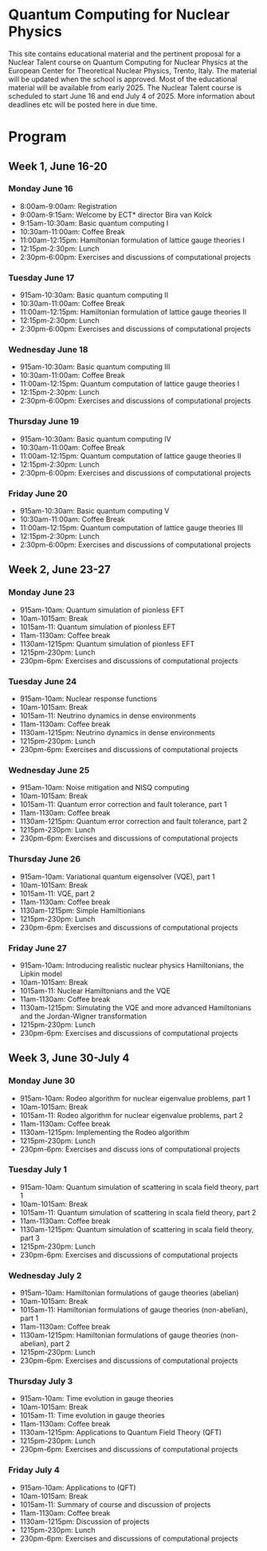 # Quantum Computing for Nuclear Physics

This site contains educational material and the pertinent proposal for a Nuclear Talent course on Quantum Computing for Nuclear Physics at the European Center for Theoretical Nuclear Physics, Trento, Italy.
The material will be updated when the school is approved.
Most of the educational material will be available from early 2025.
The Nuclear Talent course is scheduled to start June 16 and end July 4 of 2025. More information about deadlines etc will be posted here in due time.

# Program



## Week 1, June 16-20

###  Monday June 16

- 8:00am-9:00am: Registration 
- 9:00am-9:15am: Welcome by ECT* director Bira van Kolck
- 9:15am-10:30am: Basic quantum computing I
- 10:30am-11:00am: Coffee Break
- 11:00am-12:15pm: Hamiltonian formulation of lattice gauge theories I
- 12:15pm-2:30pm: Lunch
- 2:30pm-6:00pm: Exercises and discussions of computational projects


###  Tuesday June 17

- 915am-10:30am: Basic quantum computing II
- 10:30am-11:00am: Coffee Break
- 11:00am-12:15pm: Hamiltonian formulation of lattice gauge theories II
- 12:15pm-2:30pm: Lunch
- 2:30pm-6:00pm: Exercises and discussions of computational projects


###  Wednesday June 18

- 915am-10:30am: Basic quantum computing III
- 10:30am-11:00am: Coffee Break
- 11:00am-12:15pm: Quantum computation of lattice gauge theories I
- 12:15pm-2:30pm: Lunch
- 2:30pm-6:00pm: Exercises and discussions of computational projects


###  Thursday June 19

- 915am-10:30am: Basic quantum computing IV
- 10:30am-11:00am: Coffee Break
- 11:00am-12:15pm: Quantum computation of lattice gauge theories II
- 12:15pm-2:30pm: Lunch
- 2:30pm-6:00pm: Exercises and discussions of computational projects


###  Friday June 20

- 915am-10:30am: Basic quantum computing V
- 10:30am-11:00am: Coffee Break
- 11:00am-12:15pm: Quantum computation of lattice gauge theories III
- 12:15pm-2:30pm: Lunch
- 2:30pm-6:00pm: Exercises and discussions of computational projects
  

## Week 2, June 23-27

###  Monday June 23

- 915am-10am: Quantum simulation of pionless EFT
- 10am-1015am: Break
- 1015am-11: Quantum simulation of pionless EFT
- 11am-1130am: Coffee break
- 1130am-1215pm: Quantum simulation of pionless EFT
- 1215pm-230pm: Lunch
- 230pm-6pm: Exercises and discussions of computational projects


###  Tuesday June 24

- 915am-10am: Nuclear response functions 
- 10am-1015am: Break
- 1015am-11: Neutrino dynamics in dense environments
- 11am-1130am: Coffee break
- 1130am-1215pm: Neutrino dynamics in dense environments
- 1215pm-230pm: Lunch
- 230pm-6pm: Exercises and discussions of computational projects


###  Wednesday June 25

- 915am-10am: Noise mitigation and NISQ computing
- 10am-1015am: Break
- 1015am-11: Quantum error correction and fault tolerance, part 1
- 11am-1130am: Coffee break
- 1130am-1215pm: Quantum error correction and fault tolerance, part 2
- 1215pm-230pm: Lunch
- 230pm-6pm: Exercises and discussions of computational projects


###  Thursday June 26


- 915am-10am: Variational quantum eigensolver (VQE), part 1
- 10am-1015am: Break
- 1015am-11: VQE, part 2
- 11am-1130am: Coffee break
- 1130am-1215pm: Simple Hamiltionians
- 1215pm-230pm: Lunch
- 230pm-6pm: Exercises and discussions of computational projects



###  Friday June 27

- 915am-10am: Introducing realistic nuclear physics Hamiltonians, the Lipkin model
- 10am-1015am: Break
- 1015am-11: Nuclear Hamiltonians and the VQE
- 11am-1130am: Coffee break
- 1130am-1215pm: Simulating the VQE and more advanced Hamiltonians and the Jordan-Wigner transformation
- 1215pm-230pm: Lunch
- 230pm-6pm: Exercises and discussions of computational projects


## Week 3, June 30-July 4


###  Monday June 30

- 915am-10am: Rodeo algorithm for nuclear eigenvalue problems, part 1
- 10am-1015am: Break
- 1015am-11: Rodeo algorithm for nuclear eigenvalue problems, part 2
- 11am-1130am: Coffee break
- 1130am-1215pm: Implementing the Rodeo algorithm
- 1215pm-230pm: Lunch
- 230pm-6pm: Exercises and discuss ions of computational projects

###  Tuesday July 1

- 915am-10am: Quantum simulation of scattering in scala field theory, part 1
- 10am-1015am: Break
- 1015am-11: Quantum simulation of scattering in scala field theory, part 2
- 11am-1130am: Coffee break
- 1130am-1215pm: Quantum simulation of scattering in scala field theory, part 3
- 1215pm-230pm: Lunch
- 230pm-6pm: Exercises and discussions of computational projects

###  Wednesday July 2

- 915am-10am: Hamiltonian formulations of gauge theories (abelian)
- 10am-1015am: Break
- 1015am-11: Hamiltonian formulations of gauge theories (non-abelian), part 1
- 11am-1130am: Coffee break
- 1130am-1215pm: Hamiltonian formulations of gauge theories (non-abelian), part 2
- 1215pm-230pm: Lunch
- 230pm-6pm: Exercises and discussions of computational projects

###  Thursday July 3

- 915am-10am: Time evolution in gauge theories
- 10am-1015am: Break
- 1015am-11:  Time evolution in gauge theories
- 11am-1130am: Coffee break
- 1130am-1215pm: Applications to Quantum Field Theory  (QFT)
- 1215pm-230pm: Lunch
- 230pm-6pm: Exercises and discussions of computational projects

###  Friday July 4
- 915am-10am: Applications to (QFT)
- 10am-1015am: Break
- 1015am-11: Summary of course and discussion of projects
- 11am-1130am: Coffee break
- 1130am-1215pm: Discussion of projects
- 1215pm-230pm: Lunch
- 230pm-6pm: Exercises and discussions of computational projects

